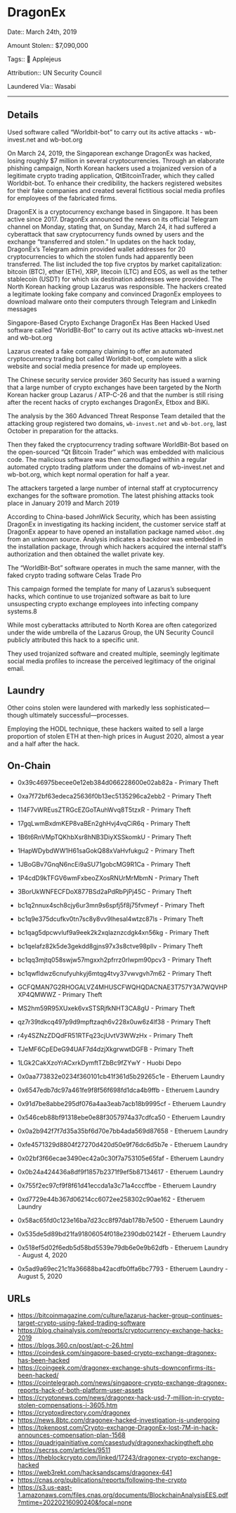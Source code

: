# DragonEx

Date:: March 24th, 2019

Amount Stolen:: $7,090,000

Tags:: 🍎 Applejeus

Attribution:: UN Security Council 

Laundered Via:: Wasabi


---


## Details

Used software called “Worldbit-bot” to carry out its active attacks - wb-invest.net and wb-bot.org

On March 24, 2019, the Singaporean exchange DragonEx was hacked, losing roughly $7 million in several cryptocurrencies. Through an elaborate phishing campaign, North Korean hackers used a trojanized version of a legitimate crypto trading application, QtBitcoinTrader, which they called Worldbit-bot. To enhance their credibility, the hackers registered websites for their fake companies and created several fictitious social media profiles for employees of the fabricated firms.

DragonEX is a cryptocurrency exchange based in Singapore. It has been active since 2017. DragonEx announced the news on its official Telegram channel on Monday, stating that, on Sunday, March 24, it had suffered a cyberattack that saw cryptocurrency funds owned by users and the exchange “transferred and stolen.” In updates on the hack today, DragonEx’s Telegram admin provided wallet addresses for 20 cryptocurrencies to which the stolen funds had apparently been transferred. The list included the top five cryptos by market capitalization: bitcoin (BTC), ether (ETH), XRP, litecoin (LTC) and EOS, as well as the tether stablecoin (USDT) for which six destination addresses were provided. The North Korean hacking group Lazarus was responsible. The hackers created a legitimate looking fake company and convinced DragonEx employees to download malware onto their computers through Telegram and LinkedIn messages

Singapore-Based Crypto Exchange DragonEx Has Been Hacked Used software called “WorldBit-Bot” to carry out its active attacks wb-invest.net and wb-bot.org

Lazarus created a fake company claiming to offer an automated cryptocurrency trading bot called Worldbit-bot, complete with a slick website and social media presence for made up employees. 

The Chinese security service provider 360 Security has issued a warning that a large number of crypto exchanges have been targeted by the North Korean hacker group Lazarus / ATP-C-26 and that the number is still rising after the recent hacks of crypto exchanges DragonEx, Etbox and BiKi.

The analysis by the 360 Advanced Threat Response Team detailed that the attacking group registered two domains, `wb-invest.net` and `wb-bot.org`, last October in preparation for the attacks. 

Then they faked the cryptocurrency trading software WorldBit-Bot based on the open-sourced “Qt Bitcoin Trader” which was embedded with malicious code. The malicious software was then camouflaged within a regular automated crypto trading platform under the domains of wb-invest.net and wb-bot.org, which kept normal operation for half a year.

The attackers targeted a large number of internal staff at cryptocurrency exchanges for the software promotion. The latest phishing attacks took place in January 2019 and March 2019

According to China-based JohnWick Security, which has been assisting DragonEx in investigating its hacking incident, the customer service staff at DragonEx appear to have opened an installation package named `wbbot.dmg` from an unknown source. Analysis indicates a backdoor was embedded in the installation package, through which hackers acquired the internal staff’s authorization and then obtained the wallet private key.

The “WorldBit-Bot” software operates in much the same manner, with the faked crypto trading software Celas Trade Pro

This campaign formed the template for many of Lazarus’s subsequent hacks, which continue to use trojanized software as bait to lure unsuspecting crypto exchange employees into infecting company systems.8

While most cyberattacks attributed to North Korea are often categorized under the wide umbrella of the Lazarus Group, the UN Security Council publicly attributed this hack to a specific unit.

They used trojanized software and created multiple, seemingly legitimate social media profiles to increase the perceived legitimacy of the original email.



## Laundry

Other coins stolen were laundered with markedly less sophisticated—though ultimately successful—processes.

Employing the HODL technique, these hackers waited to sell a large proportion of stolen ETH at then-high prices in August 2020, almost a year and a half after the hack.



## On-Chain

- 0x39c46975becee0e12eb384d066228600e02ab82a - Primary Theft
- 0xa7f72bf63edeca25636f0b13ec5135296ca2ebb2 - Primary Theft
- 114F7vWREusZTRGcEZGoTAuhWvq8T5tzxR - Primary Theft
- 17gqLwmBxdmKEP8vaBEn2ghHvj4vqCiR6q - Primary Theft
- 1B6t6RnVMpTQKhbXsr8hNB3DiyXSSkomkU - Primary Theft
- 1HapWDybdWW1H61saGokQ88xVaHvfukgu2 - Primary Theft
- 1JBoGBv7GnqN6ncEi9aSU71gobcMG9R1Ca - Primary Theft
- 1P4cdD9kTFGV6wmFxbeoZXosRNUrMrMbmN - Primary Theft
- 3BorUkWNFECFDoX877BSd2aPdRbPjPj45C - Primary Theft
- bc1q2nnux4sch8cjy6ur3mn9s6spfj5f8j75fvmeyf - Primary Theft
- bc1q9e375dcufkv0tn7sc8y8vv9lhesal4wtzc87ls - Primary Theft
- bc1qag5dpcwvluf9a9eek2k2xqlaznzcdgk4xn56kg - Primary Theft
- bc1qelafz82k5de3gekdd8gjns97x3s8ctve98pllv - Primary Theft
- bc1qq3mjtq058swjw57mgxxh2pfrrz0rlwpm90pcv3 - Primary Theft
- bc1qwfldwz6cnufyuhkyj6mtqg4tvy37vwvgvh7m62 - Primary Theft
- GCFQMAN7G2RHOGALVZ4MHUSCFWQHQDACNAE3T757Y3A7WQVHPXP4QMWWZ - Primary Theft
- MS2hm59R95XUxek6vxSTSRjfkNHT3CA8gU - Primary Theft
- qz7r39tdkcq497p9d9mpftzaqh6v228x0uw6z4lf38 - Primary Theft
- r4y4SZNzZDQdFR51RTFq23cjUvtV3WWzHx - Primary Theft
- TJeMF6CpEDeG94UAF7d4dzjXkgrwwtDGFB - Primary Theft

- 1LGk2CakXzoYrACxrkDymftTZbBc9fZYwY - Huobi Depo
- 0x0aa773832e0234f360101cb41f361d5b29265c1e - Etheruem Laundry
- 0x6547edb7dc97a461fe9f8f56f698fd1dca4b9ffb - Etheruem Laundry
- 0x91d7be8abbe295df076a4aa3eab7acb18b9995cf - Etheruem Laundry
- 0x546ceb88bf91318ebe0e88f3057974a37cdfca50 - Etheruem Laundry
- 0x0a2b942f7f7d35a35bf6d70e7bb4ada569d87658 - Etheruem Laundry
- 0xfe4571329d8804f27270d420d50e9f76dc6d5b7e - Etheruem Laundry
- 0x02bf3f66ecae3490ec42a0c30f7a753105e65faf - Etheruem Laundry
- 0x0b24a424436a8df9f1857b2371f9ef5b87134617 - Etheruem Laundry
- 0x755f2ec97cf9f8f61d41eccda1a3c71a4cccffbe - Etheruem Laundry
- 0xd7729e44b367d06214cc6072ee258302c90ae162 - Etheruem Laundry
- 0x58ac65fd0c123e16ba7d23cc8f97dab178b7e500 - Etheruem Laundry
- 0x535de5d89bd21fa91806054f018e2390db02142f - Etheruem Laundry
- 0x518ef5d02f6edb5d58bd5539e79db6e0e9b62dfb - Etheruem Laundry - August 4, 2020
- 0x5ad9a69ec21c1fa36688ba42acdfb0ffa6bc7793 - Etheruem Laundry - August 5, 2020


## URLs

- https://bitcoinmagazine.com/culture/lazarus-hacker-group-continues-target-crypto-using-faked-trading-software
- https://blog.chainalysis.com/reports/cryptocurrency-exchange-hacks-2019
- https://blogs.360.cn/post/apt-c-26.html
- https://coindesk.com/singapore-based-crypto-exchange-dragonex-has-been-hacked
- https://coingeek.com/dragonex-exchange-shuts-downconfirms-its-been-hacked/ 
- https://cointelegraph.com/news/singapore-crypto-exchange-dragonex-reports-hack-of-both-platform-user-assets
- https://cryptonews.com/news/dragonex-hack-usd-7-million-in-crypto-stolen-compensations-i-3605.htm
- https://cryptoxdirectory.com/dragonex
- https://news.8btc.com/dragonex-hacked-investigation-is-undergoing
- https://tokenpost.com/Crypto-exchange-DragonEx-lost-7M-in-hack-announces-compensation-plan-1568
- https://quadrigainitiative.com/casestudy/dragonexhackingtheft.php
- https://secrss.com/articles/9511
- https://theblockcrypto.com/linked/17243/dragonex-crypto-exchange-hacked
- https://web3rekt.com/hacksandscams/dragonex-641
- https://cnas.org/publications/reports/following-the-crypto
- https://s3.us-east-1.amazonaws.com/files.cnas.org/documents/BlockchainAnalysisEES.pdf?mtime=20220216090240&focal=none
